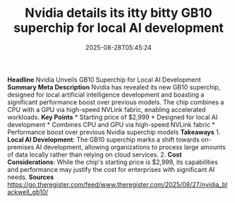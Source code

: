 ﻿---
title: "Nvidia details its itty bitty GB10 superchip for local AI development"
date: "2025-08-28T05:45:24"
category: "Markets"
summary: ""
slug: "nvidia details its itty bitty gb10 superchip for local ai de"
source_urls:
  - "https://go.theregister.com/feed/www.theregister.com/2025/08/27/nvidia_blackwell_gb10/"
seo:
  title: "Nvidia details its itty bitty GB10 superchip for local AI development | Hash n Hedge"
  description: ""
  keywords: ["news", "markets", "brief"]
---
**Headline** Nvidia Unveils GB10 Superchip for Local AI Development  **Summary Meta Description** Nvidia has revealed its new GB10 superchip, designed for local artificial intelligence development and boasting a significant performance boost over previous models. The chip combines a CPU with a GPU via high-speed NVLink fabric, enabling accelerated workloads.  **Key Points**  * Starting price of $2,999 * Designed for local AI development * Combines CPU and GPU via high-speed NVLink fabric * Performance boost over previous Nvidia superchip models  **Takeaways** 1. **Local AI Development**: The GB10 superchip marks a shift towards on-premises AI development, allowing organizations to process large amounts of data locally rather than relying on cloud services. 2. **Cost Considerations**: While the chip's starting price is $2,999, its capabilities and performance may justify the cost for enterprises with significant AI needs.  **Sources** https://go.theregister.com/feed/www.theregister.com/2025/08/27/nvidia_blackwell_gb10/ 

